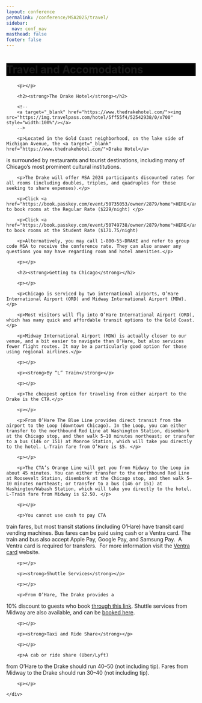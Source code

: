 ```yaml
---
layout: conference
permalink: /conference/MSA2025/travel/
sidebar:
  nav: conf_nav
masthead: false
footer: false
---
```


<div class="page__hero--overlay"
style="background-color: #000; background-image: box-shadow: 0 0 20px 20px white inset, url(/msa/conference/MSA2025/assets/subway_2022_salmon.jpeg);">
	<div class="wrapper">
	  <h1 id="page-title" class="page__title" itemprop="headline">       
		  Travel and Accomodations       
	  </h1> 
	</div>
</div>

<body>
    <div class="post">
        
        <p></p>
        
        <h2><strong>The Drake Hotel</strong></h2>
        
		<!--
        <a target="_blank" href="https://www.thedrakehotel.com/"><img src="https://img.travelpass.com/hotel/5ff55f4/52542938/0/x700" style="width:100%"/></a>
		-->
        
        <p>Located in the Gold Coast neighborhood, on the lake side of Michigan Avenue, the <a target="_blank" href="https://www.thedrakehotel.com/">Drake Hotel</a>
is surrounded by restaurants and tourist destinations, including many of
Chicago’s most prominent cultural institutions.</p>
        
        
        <p>The Drake will offer MSA 2024 participants discounted rates for all rooms (including doubles, triples, and quadruples for those seeking to share expenses).</p>
		
		<p>Click <a href="https://book.passkey.com/event/50735053/owner/2879/home">HERE</a> to book rooms at the Regular Rate ($229/night) </p>
		
		<p>Click <a href="https://book.passkey.com/event/50749738/owner/2879/home">HERE</a> to book rooms at the Student Rate ($171.75/night)
</p>
		
		<p>Alternatively, you may call 1-800-55-DRAKE and refer to group code MSA to receive the conference rate. They can also answer any questions you may have regarding room and hotel amenities.</p>
		
		
<!--
<p>Check back on this page for hotel booking and conference discount information in 2024.</p>
        
        
        <p>We urge all registrants who can
afford to do so to book their accommodations at the conference hotel—your
efforts will help ensure that the MSA can meet its contractual obligations with
the Drake.</p>
-->
        
        <p></p>
        
        <h2><strong>Getting to Chicago</strong></h2>
        
        <p></p>
        
        <p>Chicago is serviced by two international airports, O’Hare International Airport (ORD) and Midway International Airport (MDW).</p>
        
        <p>Most visitors will fly into O’Hare International Airport (ORD), which has many quick and affordable transit options to the Gold Coast.</p>
        
        <p>Midway International Airport (MDW) is actually closer to our venue, and a bit easier to navigate than O’Hare, but also services fewer flight routes. It may be a particularly good option for those using regional airlines.</p>
        
        <p></p>
        
        <p><strong>By “L” Train</strong></p>
        
        <p></p>
        
        <p>The cheapest option for traveling from either airport to the Drake is the CTA.</p>
        
        <p></p>
        
        <p>From O’Hare The Blue Line provides direct transit from the airport to the Loop (downtown Chicago). In the Loop, you can either transfer to the northbound Red Line at Washington Station, disembark at the Chicago stop, and then walk 5–10 minutes northeast; or transfer to a bus (146 or 151) at Monroe Station, which will take you directly to the hotel. L-Train fare from O’Hare is $5. </p>
        
        <p></p>
        
        <p>The CTA’s Orange Line will get you from Midway to the Loop in about 45 minutes. You can either transfer to the northbound Red Line at Roosevelt Station, disembark at the Chicago stop, and then walk 5–10 minutes northeast; or transfer to a bus (146 or 151) at Washington/Wabash Station, which will take you directly to the hotel. L-Train fare from Midway is $2.50. </p>
        
        <p></p>
        
        <p>You cannot use cash to pay CTA
train fares, but most transit stations (including O’Hare) have transit card
vending machines. Bus fares can be paid using cash or a Ventra card. The train
and bus also accept Apple Pay, Google Pay, and Samsung Pay.  A Ventra card is
required for transfers.  For more information visit the <a target="_blank" href="https://www.ventrachicago.com/how-to/mobile-wallet-apps/">Ventra card</a> website. </p>
        
        <p></p>
        
        <p><strong>Shuttle Services</strong></p>
        
        <p></p>
        
        <p>From O’Hare, The Drake provides a
10% discount to guests who book <a href="https://airportexpress.hudsonltd.net/res?USERIDENTRY=DRAKE&LOGON=GO" target="_blank">through this link</a>. Shuttle services from Midway are also
available, and can be <a href="https://airportexpress.com/midway-airport-transportation/" target="_blank">booked here</a>.</p>
        
        <p></p>
        
        <p><strong>Taxi and Ride Share</strong></p>
        
        <p></p>
        
        <p>A cab or ride share (Uber/Lyft) 
from O’Hare to the Drake should run $40–$50 (not including tip). Fares
from Midway to the Drake should run $30–$40 (not including tip).</p>
        
        <p></p>
        
    </div>


</body>